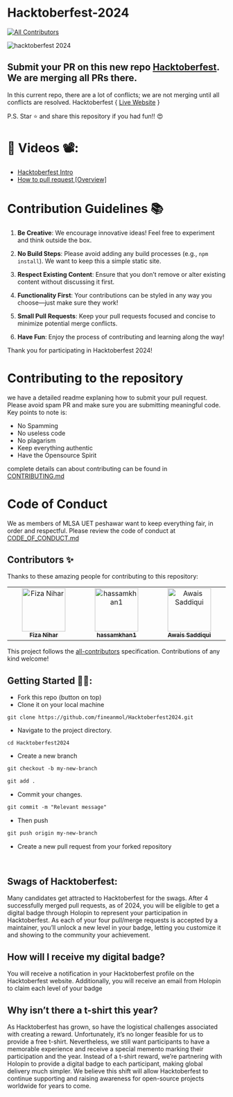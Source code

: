 # Hacktoberfest-2024
<!-- ALL-CONTRIBUTORS-BADGE:START - Do not remove or modify this section -->
[![All Contributors](https://img.shields.io/badge/all_contributors-2-orange.svg?style=flat-square)](#contributors-)
<!-- ALL-CONTRIBUTORS-BADGE:END -->
<img src="https://media.dev.to/cdn-cgi/image/width=1000,height=420,fit=cover,gravity=auto,format=auto/https%3A%2F%2Fdev-to-uploads.s3.amazonaws.com%2Fuploads%2Farticles%2F1jcb950lehsmovb2vkqd.png" alt="hacktoberfest 2024" />

## Submit your PR on this new repo [Hacktoberfest](https://github.com/MLSA-UETP/HacktoberFest-24). We are merging all PRs there.

In this current repo, there are a lot of conflicts; we are not merging until all conflicts are resolved. Hacktoberfest { [Live Website](https://github.com/MLSA-UETP/HacktoberFest-24) }

P.S. Star ⭐ and share this repository if you had fun!! 😍

# 📌 Videos 📽️:

- [Hacktoberfest Intro](https://www.youtube.com/watch?v=LpTXT54USjI)
- [How to pull request [Overview]](https://opensource.guide/how-to-contribute/)


# Contribution Guidelines 📚

1. **Be Creative**: We encourage innovative ideas! Feel free to experiment and think outside the box.
  
2. **No Build Steps**: Please avoid adding any build processes (e.g., `npm install`). We want to keep this a simple static site.

3. **Respect Existing Content**: Ensure that you don’t remove or alter existing content without discussing it first.

4. **Functionality First**: Your contributions can be styled in any way you choose—just make sure they work!

5. **Small Pull Requests**: Keep your pull requests focused and concise to minimize potential merge conflicts.

6. **Have Fun**: Enjoy the process of contributing and learning along the way!

Thank you for participating in Hacktoberfest 2024!
# Contributing to the repository
we have a detailed readme explaning how to submit your pull request. Please avoid spam PR and make sure you are submitting meaningful code. Key points to note is: 
- No Spamming
- No useless code
- No plagarism
- Keep everything authentic 
- Have the Opensource Spirit

complete details can about contributing can be found in [CONTRIBUTING.md](https://github.com/MLSA-UETP/Hacktoberfest-24/blob/main/CONTRIBUTING.md)

# Code of Conduct
We as members of MLSA UET peshawar want to keep everything fair, in order and respectful. Please review the code of conduct at [CODE_OF_CONDUCT.md](https://github.com/MLSA-UETP/Hacktoberfest-24/blob/main/CODE_OF_CONDUCT.md) 

## Contributors ✨

Thanks to these amazing people for contributing to this repository:

<!-- ALL-CONTRIBUTORS-LIST:START - Do not remove or modify this section -->
<!-- prettier-ignore-start -->
<!-- markdownlint-disable -->
<table>
  <tbody>
    <tr>
       <td align="center" valign="top" width="14.28%"><a href="https://github.com/niharfiza125"><img src="https://avatars.githubusercontent.com/u/176830976?v=4?s=100" width="100px;" alt="Fiza Nihar"/><br /><sub><b>Fiza Nihar</b></sub></a><br /><a href="https://github.com/MLSA-UETP/Hacktoberfest-24/commits?author=niharfiza125" title="Code"></a></td>
      <td align="center" valign="top" width="14.28%"><a href="https://github.com/hassamkhan1"><img src="https://avatars.githubusercontent.com/u/139095933?v=4?s=100" width="100px;" alt="hassamkhan1"/><br /><sub><b>hassamkhan1</b></sub></a><br /><a href="#tutorial-hassamkhan1" title="Tutorials"></a></td>
      <td align="center" valign="top" width="14.28%"><a href="https://www.upwork.com/freelancers/~011fe6ce84d3da23e7"><img src="https://avatars.githubusercontent.com/u/101595985?v=4?s=100" width="100px;" alt="Awais Saddiqui"/><br /><sub><b>Awais Saddiqui</b></sub></a><br /><a href="#ideas-awaissaddiqui" title="Ideas, Planning, & Feedback"></a></td>
    </tr>
  </tbody>
</table>

<!-- markdownlint-restore -->
<!-- prettier-ignore-end -->

<!-- ALL-CONTRIBUTORS-LIST:END -->

This project follows the [all-contributors](https://github.com/all-contributors/all-contributors) specification. Contributions of any kind welcome!


## Getting Started 🤩🤗:

- Fork this repo (button on top)
- Clone it on your local machine

```terminal
git clone https://github.com/fineanmol/Hacktoberfest2024.git
```

- Navigate to the project directory.

```terminal
cd Hacktoberfest2024
```

- Create a new branch

```markdown
git checkout -b my-new-branch
```

<!--- - Add your name to `contributors/contributorsList.js`. -->

```markdown
git add .
```

- Commit your changes.

```markdown
git commit -m "Relevant message"
```

- Then push

```markdown
git push origin my-new-branch
```

- Create a new pull request from your forked repository

<br>


## Swags of Hacktoberfest:

Many candidates get attracted to Hacktoberfest for the swags. After 4 successfully merged pull requests, as of 2024, you will be eligible to get a digital badge through Holopin to represent your participation in Hacktoberfest. As each of your four pull/merge requests is accepted by a maintainer, you’ll unlock a new level in your badge, letting you customize it and showing to the community your achievement.

## How will I receive my digital badge?
You will receive a notification in your Hacktoberfest profile on the Hacktoberfest website. Additionally, you will receive an email from Holopin to claim each level of your badge

## Why isn’t there a t-shirt this year?
As Hacktoberfest has grown, so have the logistical challenges associated with creating a reward. Unfortunately, it’s no longer feasible for us to provide a free t-shirt. Nevertheless, we still want participants to have a memorable experience and receive a special memento marking their participation and the year. Instead of a t-shirt reward, we’re partnering with Holopin to provide a digital badge to each participant, making global delivery much simpler. We believe this shift will allow Hacktoberfest to continue supporting and raising awareness for open-source projects worldwide for years to come.

